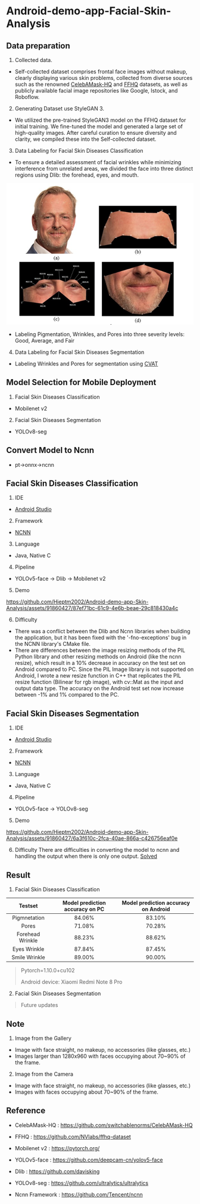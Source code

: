 # Android-demo-app-Facial-Skin-Analysis

## Data preparation

1. Collected data.
* Self-collected dataset comprises frontal face images without makeup, clearly displaying various skin problems, collected from diverse sources such as the renowned [CelebAMask-HQ](https://github.com/switchablenorms/CelebAMask-HQ?tab=readme-ov-file) and [FFHQ](https://github.com/NVlabs/ffhq-dataset) datasets, as well as publicly available facial image repositories like Google, Istock, and Roboflow.
2. Generating Dataset use StyleGAN 3.
* We utilized the pre-trained StyleGAN3 model on the FFHQ dataset for initial training. We fine-tuned the model and generated a large set of high-quality images. After careful curation to ensure diversity and clarity, we compiled these into the Self-collected dataset.
3. Data Labeling for Facial Skin Diseases Classification
* To ensure a detailed assessment of facial wrinkles while minimizing interference from unrelated areas, we divided the face into three distinct regions using Dlib: the forehead, eyes, and mouth.

![](assets/AreasWrinkle.jpg)

* Labeling Pigmentation, Wrinkles, and Pores into three severity levels: Good, Average, and Fair
4. Data Labeling for Facial Skin Diseases Segmentation
*  Labeling Wrinkles and Pores for segmentation using [CVAT](https://app.cvat.ai/)

## Model Selection for Mobile Deployment
1. Facial Skin Diseases Classification
* Mobilenet v2
2. Facial Skin Diseases Segmentation
* YOLOv8-seg

## Convert Model to Ncnn
* pt->onnx->ncnn

## Facial Skin Diseases Classification
1. IDE
* [Android Studio](https://androidstudio.googleblog.com/2023/11/android-studio-giraffe-202231-patch-4.html)
2. Framework
* [NCNN](https://github.com/Tencent/ncnn)
3. Language
* Java, Native C
4. Pipeline
* YOLOv5-face -> Dlib -> Mobilenet v2
5. Demo
  

https://github.com/Hieptm2002/Android-demo-app-Skin-Analysis/assets/91860427/87ef71bc-61c9-4e6b-beae-29c818430a4c


6. Difficulty
* There was a conflict between the Dlib and Ncnn libraries when building the application, but it has been fixed with the 
'-fno-exceptions' bug in the NCNN library's CMake file.
* There are differences between the image resizing methods of the PIL Python library and other resizing methods on Android (like the ncnn resize), which result in a 10% decrease in accuracy on the test set on Android compared to PC. Since the PIL Image library is not supported on Android, I wrote a new resize function in C++ that replicates the PIL resize function (Bilinear for rgb image), with cv::Mat as the input and output data type. The accuracy on the Android test set now increase between -1% and 1% compared to the PC.

## Facial Skin Diseases Segmentation 
1. IDE
* [Android Studio](https://androidstudio.googleblog.com/2023/11/android-studio-giraffe-202231-patch-4.html)
2. Framework
* [NCNN](https://github.com/Tencent/ncnn)
3. Language
* Java, Native C
4. Pipeline
* YOLOv5-face -> YOLOv8-seg
5. Demo


https://github.com/Hieptm2002/Android-demo-app-Skin-Analysis/assets/91860427/6a3f610c-2fca-40ae-866a-c426756eaf0e


6. Difficulty
There are difficulties in converting the model to ncnn and handling the output when there is only one output. [Solved](https://github.com/Digital2Slave/ncnn-android-yolov8-seg/wiki/Convert-yolov8%E2%80%90seg-to-ncnn-model-step-by-step)

## Result
1. Facial Skin Diseases Classification

|   Testset        | Model prediction accuracy on PC | Model prediction accuracy on Android |
| :--------------: | :-----------------------------: | :----------------------------------: |
| Pigmnetation     |             84.06%              |                 83.10%               |
| Pores            |             71.08%              |                 70.28%               |
| Forehead Wrinkle |             88.23%              |                 88.62%               |
| Eyes Wrinkle     |             87.84%              |                 87.45%               |
| Smile Wrinkle    |             89.00%              |                 90.00%               |  

> Pytorch=1.10.0+cu102
> 
> Android device: Xiaomi Redmi Note 8 Pro

2. Facial Skin Diseases Segmentation

> Future updates

## Note

1. Image from the Gallery
* Image with face straight, no makeup, no accessories (like glasses, etc.)
* Images larger than 1280x960 with faces occupying about 70~90% of the frame.
2. Image from the Camera
* Image with face straight, no makeup, no accessories (like glasses, etc.)
* Images with faces occupying about 70~90% of the frame.

## Reference

- CelebAMask-HQ : https://github.com/switchablenorms/CelebAMask-HQ

- FFHQ : https://github.com/NVlabs/ffhq-dataset

- Mobilenet v2 : https://pytorch.org/

- YOLOv5-face : https://github.com/deepcam-cn/yolov5-face

- Dlib : https://github.com/davisking

- YOLOv8-seg : https://github.com/ultralytics/ultralytics

- Ncnn Framework : https://github.com/Tencent/ncnn
